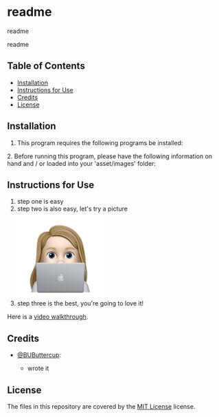 # readme

readme
    
readme

## Table of Contents
* [Installation](#installation)
* [Instructions for Use](#instructions-for-use)
* [Credits](#credits)
* [License](#license)
    
## Installation
1. This program requires the following programs be installed:
<ul></ul>
2. Before running this program, please have the following information on hand and / or loaded into your 'asset/images' folder:
<ul></ul>

## Instructions for Use
<ol><li>step one is easy</li><li>step two is also easy, let's try a picture</li><img src="./assets/images/avatar_nile.png" alt="me at computer" title="me at computer" width="200px"><li>step three is the best, you're going to love it!</li></ol>

Here is a [video walkthrough](https://drive.google.com/file/d/1sjyWGV4-m1sxlEh5_PL5DjmNXSEW6Rys/view?usp=sharing).

## Credits 


- [@BUButtercup](https://github.com/BUButtercup): 

  - wrote it


## License
The files in this repository are covered by the [MIT License](https://choosealicense.com/licenses/mit/) license.